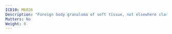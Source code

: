 ```yaml
---
ICD10: M6026
Description: "Foreign body granuloma of soft tissue, not elsewhere classified: Lower leg"
Matters: No
Weight: 0
---
```


